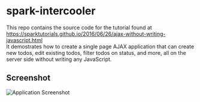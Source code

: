 # spark-intercooler
This repo contains the source code for the tutorial found at https://sparktutorials.github.io/2016/06/26/ajax-without-writing-javascript.html  
It demostrates how to create a single page AJAX application that can create new todos, edit existing todos, filter todos on status, and more, all on the server side without writing any JavaScript.

## Screenshot
![Application Screenshot](https://sparktutorials.github.io/img/posts/sparkIntercooler/todoList.png)
